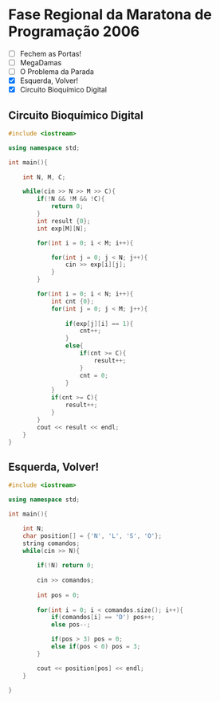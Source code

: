 # Fase Regional da Maratona de Programação 2006

* [ ] Fechem as Portas!
* [ ] MegaDamas
* [ ] O Problema da Parada
* [x] Esquerda, Volver!
* [x] Circuito Bioquímico Digital

## Circuito Bioquímico Digital

```cpp
#include <iostream>

using namespace std;

int main(){
    
    int N, M, C;

    while(cin >> N >> M >> C){
        if(!N && !M && !C){
            return 0;
        }
        int result {0};
        int exp[M][N];

        for(int i = 0; i < M; i++){

            for(int j = 0; j < N; j++){
                cin >> exp[i][j];
            }
        }

        for(int i = 0; i < N; i++){
            int cnt {0};
            for(int j = 0; j < M; j++){
          
                if(exp[j][i] == 1){
                    cnt++;
                }
                else{
                    if(cnt >= C){
                        result++;
                    }
                    cnt = 0;
                }
            }
            if(cnt >= C){
                result++;
            }
        }
        cout << result << endl;
    }
}
```

## Esquerda, Volver!

```cpp
#include <iostream>

using namespace std;

int main(){

    int N;
    char position[] = {'N', 'L', 'S', 'O'};
    string comandos;
    while(cin >> N){
    
        if(!N) return 0;
        
        cin >> comandos;
        
        int pos = 0;
        
        for(int i = 0; i < comandos.size(); i++){
            if(comandos[i] == 'D') pos++;
            else pos--;

            if(pos > 3) pos = 0;
            else if(pos < 0) pos = 3;
        }

        cout << position[pos] << endl;
    }
    
}
```
